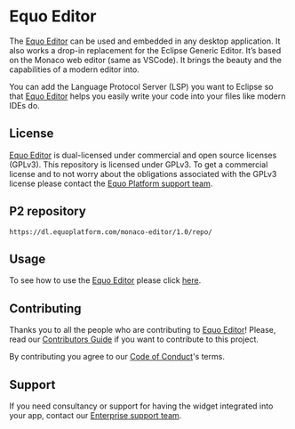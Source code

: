 # Equo Editor

The [Equo Editor](https://www.equoplatform.com/request-a-demo) can be used and embedded in any desktop application. It also works a drop-in replacement for the Eclipse Generic Editor. It’s based on the Monaco web editor (same as VSCode). It brings the beauty and the capabilities of a modern editor into.

You can add the Language Protocol Server (LSP) you want to Eclipse so that [Equo Editor](https://www.equoplatform.com/request-a-demo) helps you easily write your code into your files like modern IDEs do.


## License

[Equo Editor](https://www.equoplatform.com/request-a-demo) is dual-licensed under commercial and open source licenses (GPLv3). This repository is licensed under GPLv3. To get a commercial license and to not worry about the obligations associated with the GPLv3 license please contact the [Equo Platform support team](https://www.equoplatform.com/request-a-demo).


## P2 repository
```
https://dl.equoplatform.com/monaco-editor/1.0/repo/
```


## Usage

To see how to use the [Equo Editor](https://www.equoplatform.com/request-a-demo) please click [here](https://docs.equoplatform.com/framework/1.1.x/components/equo-editor.html#_how_to_use_equo_editor).


## Contributing

Thanks you to all the people who are contributing to [Equo Editor](https://www.equoplatform.com/request-a-demo)! Please, read our [Contributors Guide](docs/CONTRIBUTING.md) if you want to contribute to this project.

By contributing you agree to our [Code of Conduct](docs/CODE_OF_CONDUCT.md)'s terms.


## Support

If you need consultancy or support for having the widget integrated into your app, contact our [Enterprise support team](mailto:support@equoplatform.com).
